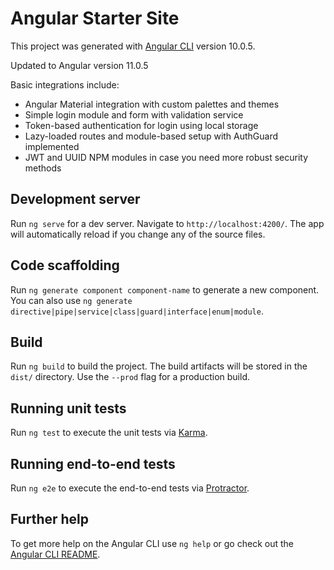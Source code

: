 # Angular Starter Site

This project was generated with [Angular CLI](https://github.com/angular/angular-cli) version 10.0.5.

Updated to Angular version 11.0.5

Basic integrations include:

* Angular Material integration with custom palettes and themes
* Simple login module and form with validation service
* Token-based authentication for login using local storage
* Lazy-loaded routes and module-based setup with AuthGuard implemented
* JWT and UUID NPM modules in case you need more robust security methods

## Development server

Run `ng serve` for a dev server. Navigate to `http://localhost:4200/`. The app will automatically reload if you change any of the source files.

## Code scaffolding

Run `ng generate component component-name` to generate a new component. You can also use `ng generate directive|pipe|service|class|guard|interface|enum|module`.

## Build

Run `ng build` to build the project. The build artifacts will be stored in the `dist/` directory. Use the `--prod` flag for a production build.

## Running unit tests

Run `ng test` to execute the unit tests via [Karma](https://karma-runner.github.io).

## Running end-to-end tests

Run `ng e2e` to execute the end-to-end tests via [Protractor](http://www.protractortest.org/).

## Further help

To get more help on the Angular CLI use `ng help` or go check out the [Angular CLI README](https://github.com/angular/angular-cli/blob/master/README.md).
